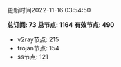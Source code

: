 更新时间2022-11-16 03:54:50

**总订阅: 73**
**总节点: 1164**
**有效节点: 490**
- v2ray节点: 215
- trojan节点: 154
- ss节点: 121
